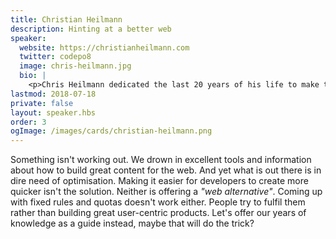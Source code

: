 ```yaml
---
title: Christian Heilmann
description: Hinting at a better web
speaker:
  website: https://christianheilmann.com
  twitter: codepo8
  image: chris-heilmann.jpg
  bio: |
    <p>Chris Heilmann dedicated the last 20 years of his life to make the web work and thrive. As a lead developer on some of the largest web products he learned that knowledge is not enough without teamwork and good handover. He dedicated most of his time since on educating, writing and sharing, presenting on average at 30 conferences a year. He strives to make code and coders work efficiently. He is the author of several JavaScript books and the <a href="http://developer-evangelism.com">Developer Evangelism handbook</a>. He is currently a Senior Program Manager in Microsoft and spends a lot of time pondering how machine learning and AI can aid humans and replace jobs we're too important to do.</p>
lastmod: 2018-07-18
private: false
layout: speaker.hbs
order: 3
ogImage: /images/cards/christian-heilmann.png
---
```

Something isn't working out. We drown in excellent tools and information about how to build great content for the web. And yet what is out there is in dire need of optimisation. Making it easier for developers to create more quicker isn't the solution. Neither is offering a _"web alternative"_. Coming up with fixed rules and quotas doesn't work either. People try to fulfil them rather than building great user-centric products. Let's offer our years of knowledge as a guide instead, maybe that will do the trick?
